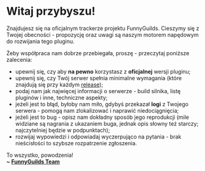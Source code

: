 # Witaj przybyszu!
Znajdujesz się na oficjalnym trackerze projektu FunnyGuilds. 
Cieszymy się z Twojej obecności - propozycję oraz uwagi są naszym motorem napędowym do rozwijania tego pluginu.

Żeby współpraca nam dobrze przebiegała, proszę - przeczytaj poniższe zalecenia:
* upewnij się, czy aby **na pewno** korzystasz z **oficjalnej** wersji pluginu;
* upewnij się, czy Twój serwer spełnia minimalne wymagania (które znajdują się przy każdym [release](https://github.com/FunnyGuilds/FunnyGuilds/releases));
* podaj nam jak najwięcej informacji o serwerze - build silnika, listę pluginów i inne, techniczne aspekty;
* jeżeli jest to błąd, byłoby nam miło, gdybyś przekazał **logi** z Twojego serwera - pomogą nam zlokalizować i naprawić niedociągnięcia;
* jeżeli jest to bug - opisz nam dokładny sposób jego reprodukcji (mile widziane są nagrania z ukazaniem buga, jednak opis słowny też starczy; najczytelniej będzie w podpunktach);
* rozwijaj wypowiedzi i odpowiadaj wyczerpująco na pytania - brak nieścisłości to szybsze rozpatrzenie zgłoszenia.

To wszystko, powodzenia!  
**~ [FunnyGuilds Team](https://github.com/FunnyGuilds/FunnyGuilds/graphs/contributors)**